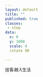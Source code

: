```yaml
---
layout: default
title: ""
published: true
classes:
 - step
data:
  x: 0
  y: 1000
  scale: 4
  rotate 90

---
```


技客*融入*生活

